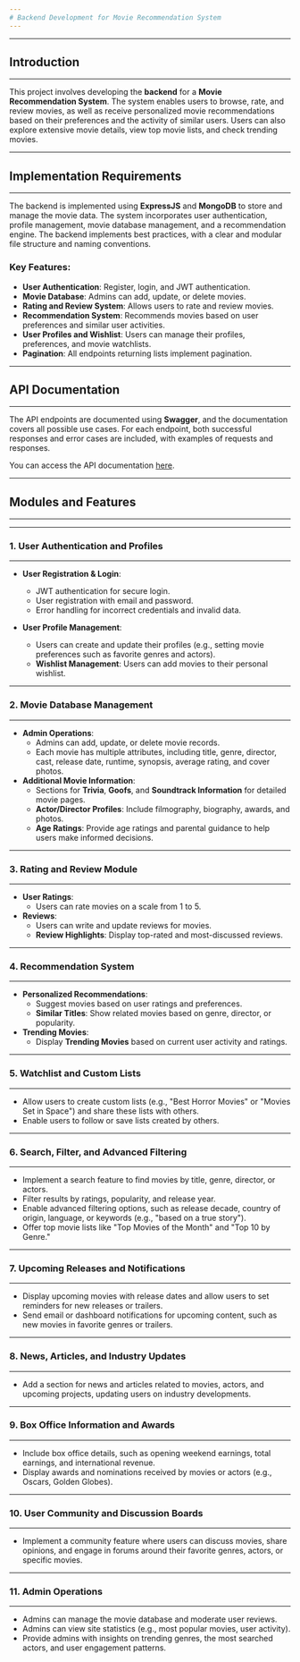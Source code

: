 ```yaml
---
# Backend Development for Movie Recommendation System
---
```


---

## Introduction

---

This project involves developing the **backend** for a **Movie Recommendation System**. The system enables users to browse, rate, and review movies, as well as receive personalized movie recommendations based on their preferences and the activity of similar users. Users can also explore extensive movie details, view top movie lists, and check trending movies.

---

## Implementation Requirements

---

The backend is implemented using **ExpressJS** and **MongoDB** to store and manage the movie data. The system incorporates user authentication, profile management, movie database management, and a recommendation engine. The backend implements best practices, with a clear and modular file structure and naming conventions.

### Key Features:

- **User Authentication**: Register, login, and JWT authentication.
- **Movie Database**: Admins can add, update, or delete movies.
- **Rating and Review System**: Allows users to rate and review movies.
- **Recommendation System**: Recommends movies based on user preferences and similar user activities.
- **User Profiles and Wishlist**: Users can manage their profiles, preferences, and movie watchlists.
- **Pagination**: All endpoints returning lists implement pagination.

---

## API Documentation

---

The API endpoints are documented using **Swagger**, and the documentation covers all possible use cases. For each endpoint, both successful responses and error cases are included, with examples of requests and responses.

You can access the API documentation [here](http://localhost:5000/api-docs).

---

## Modules and Features

---

---

### 1. **User Authentication and Profiles**

---

- **User Registration & Login**:

  - JWT authentication for secure login.
  - User registration with email and password.
  - Error handling for incorrect credentials and invalid data.

- **User Profile Management**:
  - Users can create and update their profiles (e.g., setting movie preferences such as favorite genres and actors).
  - **Wishlist Management**: Users can add movies to their personal wishlist.

---

### 2. **Movie Database Management**

---

- **Admin Operations**:
  - Admins can add, update, or delete movie records.
  - Each movie has multiple attributes, including title, genre, director, cast, release date, runtime, synopsis, average rating, and cover photos.
- **Additional Movie Information**:
  - Sections for **Trivia**, **Goofs**, and **Soundtrack Information** for detailed movie pages.
  - **Actor/Director Profiles**: Include filmography, biography, awards, and photos.
  - **Age Ratings**: Provide age ratings and parental guidance to help users make informed decisions.

---

### 3. **Rating and Review Module**

---

- **User Ratings**:
  - Users can rate movies on a scale from 1 to 5.
- **Reviews**:
  - Users can write and update reviews for movies.
  - **Review Highlights**: Display top-rated and most-discussed reviews.

---

### 4. **Recommendation System**

---

- **Personalized Recommendations**:
  - Suggest movies based on user ratings and preferences.
  - **Similar Titles**: Show related movies based on genre, director, or popularity.
- **Trending Movies**:
  - Display **Trending Movies** based on current user activity and ratings.

---

### 5. **Watchlist and Custom Lists**

---

- Allow users to create custom lists (e.g., "Best Horror Movies" or "Movies Set in Space") and share these lists with others.
- Enable users to follow or save lists created by others.

---

### 6. **Search, Filter, and Advanced Filtering**

---

- Implement a search feature to find movies by title, genre, director, or actors.
- Filter results by ratings, popularity, and release year.
- Enable advanced filtering options, such as release decade, country of origin, language, or keywords (e.g., "based on a true story").
- Offer top movie lists like "Top Movies of the Month" and "Top 10 by Genre."

---

### 7. **Upcoming Releases and Notifications**

---

- Display upcoming movies with release dates and allow users to set reminders for new releases or trailers.
- Send email or dashboard notifications for upcoming content, such as new movies in favorite genres or trailers.

---

### 8. **News, Articles, and Industry Updates**

---

- Add a section for news and articles related to movies, actors, and upcoming projects, updating users on industry developments.

---

### 9. **Box Office Information and Awards**

---

- Include box office details, such as opening weekend earnings, total earnings, and international revenue.
- Display awards and nominations received by movies or actors (e.g., Oscars, Golden Globes).

---

### 10. **User Community and Discussion Boards**

---

- Implement a community feature where users can discuss movies, share opinions, and engage in forums around their favorite genres, actors, or specific movies.

---

### 11. **Admin Operations**

---

- Admins can manage the movie database and moderate user reviews.
- Admins can view site statistics (e.g., most popular movies, user activity).
- Provide admins with insights on trending genres, the most searched actors, and user engagement patterns.
